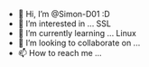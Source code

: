 - 👋 Hi, I’m @Simon-D01 :D
- 👀 I’m interested in ... SSL
- 🌱 I’m currently learning ... Linux
- 💞️ I’m looking to collaborate on ...
- 📫 How to reach me ...

<!---
Simon-D01/Simon-D01 is a ✨ special ✨ repository because its `README.md` (this file) appears on your GitHub profile.
You can click the Preview link to take a look at your changes.
--->
